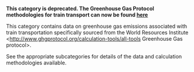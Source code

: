 **This category is deprecated. The Greenhouse Gas Protocol methodologies
for train transport can now be found
[here](Passenger_transport_by_Greenhouse_Gas_Protocol)**

This category contains data on greenhouse gas emissions associated with
train transportation specifically sourced from the World Resources
Institute
<http://www.ghgprotocol.org/calculation-tools/all-tools Greenhouse Gas protocol>.

See the appropriate subcategories for details of the data and
calculation methodologies available.
